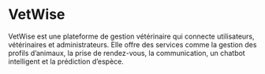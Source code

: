 # VetWise
VetWise est une plateforme de gestion vétérinaire qui connecte utilisateurs, vétérinaires et administrateurs. Elle offre des services comme la gestion des profils d’animaux, la prise de rendez-vous, la communication, un chatbot intelligent et la prédiction d’espèce.
